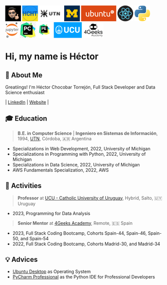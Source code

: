 <img src="./img/gravatar-hector.png"
     height="50"
     alt="Avatar de Héctor">
<img src="./img/logo-hcht-uk.jpg"
     width="50" height="50"
     alt="I stand with Ukraine">
<img src="./img/logo-utn.png"
     height="50"
     alt="Universidad Tecnológica Nacional">
<img src="./img/university-of-michigan.jpeg"
     height="50"
     alt="University of Michigan">
<img src="./img/logo-ubuntu.png"
     height="50"
     alt="Logo Ubuntu">
<img src="./img/logo-reactjs.png"
     height="50"
     alt="Logo React">
<img src="./img/logo-python.png"
     height="50"
     alt="Logo Python">
<img src="./img/logo-jupyter.svg"
     height="50"
     alt="Logo Jupyter">
<img src="./img/logo-pycharm.jpeg"
     height="50"
     alt="Logo PyCharm">
<img src="./img/logo-pycharm-edu.jpeg"
     height="50"
     alt="Logo PyCharm">
<img src="./img/logo-ucu.png"
     height="50"
     alt="Logo Catholic University of Uruguay">
<img src="./img/logo-4geeks.png"
     height="50"
     alt="Logo 4Geeks Academy">

# Hi, my name is Héctor

## 🚀 About Me

Greatiings! I'm Héctor Chocobar Torrejón, Full Stack Developer and Data Science enthusiast 

| [LinkedIn](https://www.linkedin.com/in/hector-chocobar/) | [Website](https://chocobar.net) |

## 🎓 Education

> **B.E. in Computer Science** | **Ingeniero en Sistemas de Información**, 1994, [UTN](https://www.frc.utn.edu.ar/), Córdoba, 🇦🇷 Argentina

- Specializations in Web Development, 2022, University of Michigan
- Specializations in Programming with Python, 2022, University of Michigan
- Specializations in Data Science, 2022, University of Michigan
- AWS Fundamentals Specialization, 2022, AWS

## 💼 Activities

> **Professor** at [UCU - Catholic University of Uruguay](https://ucu.edu.uy), Hybrid, Salto, 🇺🇾 Uruguay

- 2023, Programming for Data Analysis

> **Senior Mentor** at [4Geeks Academy](https://4geeksacademy.com/), Remote, 🇪🇸 Spain

- 2023, Full Stack Coding Bootcamp, Cohorts Spain-44, Spain-46, Spain-50, and Spain-54
- 2022, Full Stack Coding Bootcamp, Cohorts Madrid-30, and Madrid-34

## 💡 Advices

- [Ubuntu Desktop](https://ubuntu.com/download/desktop) as Operating System
- [PyCharm Professional](https://www.jetbrains.com/pycharm/download/) as the Python IDE for Professional Developers
